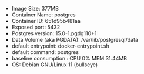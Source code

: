 - Image Size: 377MB
- Container Name: postgres
- Container ID: 651d95b481aa
- Exposed port: 5432
- Postgres version: 15.0-1.pgdg110+1
- Data Volume (aka PGDATA): /var/lib/postgresql/data
- default entrypoint: docker-entrypoint.sh
- default command: postgres
- baseline consumption : CPU 0% MEM 31.44MB
- OS: Debian GNU/Linux 11 (bullseye)
